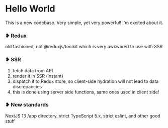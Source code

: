 # Hello World

This is a new codebase. Very simple, yet very powerful! I'm excited about it.

### ❥ Redux

old fashioned, not @reduxjs/toolkit which is very awkwared to use with SSR

### ❥ SSR

1. fetch data from API
2. render it in SSR (instant)
3. dispatch it to Redux store, so client-side hydration will not lead to data discrepancies
4. this is done using server side functions, same ones used in client side!

### ❥ New standards

NextJS 13 /app directory, strict TypeScript 5.x, strict eslint, and other good stuff
